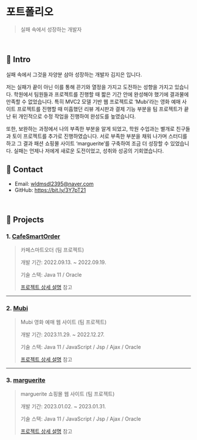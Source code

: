 # 포트폴리오
>실패 속에서 성장하는 개발자

</br>

## :pushpin: Intro
실패 속에서 그것을 자양분 삼아 성장하는 개발자 김지은 입니다.   

저는 실패가 끝이 아닌 이를 통해 끈기와 열정을 가지고 도전하는 성향을 가지고 있습니다. 학원에서 팀원들과 프로젝트를 진행할 때 짧은 기간 안에 완성해야 했기에 결과물에 만족할 수 없었습니다. 특히 MVC2 모델 기반 웹 프로젝트로 ‘Mubi’라는 영화 예매 사이트 프로젝트를 진행할 때 미흡했던 리뷰 게시판과 결제 기능 부분을 팀 프로젝트가 끝난 뒤 개인적으로 수정 작업을 진행하여 완성도를 높였습니다.   

또한, 보완하는 과정에서 나의 부족한 부분을 알게 되었고, 학원 수업과는 별개로 친구들과 토이 프로젝트를 추가로 진행하였습니다. 서로 부족한 부분을 채워 나가며 스터디를 하고 그 결과 패션 쇼핑몰 사이트 ‘marguerite’를 구축하여 조금 더 성장할 수 있었습니다. 실패는 언제나 저에게 새로운 도전이었고, 성취와 성공의 기회였습니다.
## :pushpin: Contact
- Email: wldmsdl2395@naver.com   
- GitHub: https://bit.ly/3Y7pT21   

</br>

## :pushpin: Projects
### 1. [CafeSmartOrder](https://github.com/jin4618/cafesmartorder)
>카페스마트오더 (팀 프로젝트)   
>
>개발 기간: 2022.09.13. ~ 2022.09.19.   
>
>기술 스택: 
>Java 11 / Oracle
>
>[프로젝트 상세 설명](https://github.com/jin4618/cafesmartorder) 참고

---

### 2. [Mubi](https://github.com/jin4618/Mubi)
>Mubi 영화 예매 웹 사이트 (팀 프로젝트)   
>
>개발 기간: 2023.11.29. ~ 2022.12.27.    
>
>기술 스택: 
>Java 11 / JavaScript / Jsp / Ajax / Oracle
>
>[프로젝트 상세 설명](https://github.com/jin4618/Mubi) 참고

---

### 3. [marguerite](https://github.com/jin4618/marguerite)
>marguerite 쇼핑몰 웹 사이트 (팀 프로젝트)   
>
>개발 기간: 2023.01.02. ~ 2023.01.31.   
>
>기술 스택: 
>Java 11 / JavaScript / Jsp / Ajax / Oracle
>
>[프로젝트 상세 설명](https://github.com/jin4618/marguerite) 참고

